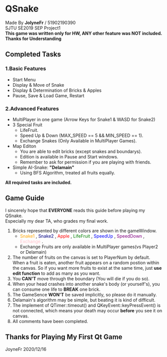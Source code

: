 # QSnake
Made By **JolyneFr** / 51902190390  
SJTU SE2019 SEP Project1  
**This game was written only for HW, ANY other feature was NOT included.**  
**Thanks for Understanding**
## Completed Tasks ##
### 1.Basic Features  
- Start Menu
- Display & Move of Snake
- Display & Determination of Bricks & Apples
- Pause, Save & Load Game, Restart  

### 2.Advanced Features
- MultiPlayer in one game (Arrow Keys for Snake1 & WASD for Snake2)
- 3 Special Fruit
    - LifeFruit.
    - Speed Up & Down (MAX_SPEED == 5 && MIN_SPEED == 1).
    - Exchange Snakes (Only Available in MultiPlayer Games).
- Map Editon
    - You are able to edit bricks (except snakes and boundarys).
    - Edition is available in Pause and Start windows.
    - Remember to ask for permission if you are playing with friends.
- Simple AI-Snake: **"Delamain"**
    - Using BFS Algorithm, treated all fruits equally.  
    
**All required tasks are included.**
    
## Game Guide
I sincerely hope that **EVERYONE** reads this guide before playing my QSnake.  
Especially my dear TA, who grades my final work.  
1. Bricks represented by different colors are shown in the gameWindow.  
    - <font color = #FFA500> Snake1 </font>,
  <font color = #000080> Snake2 </font>,
  <font color = #FF0000> Apple </font>,
  <font color = #008000> LifeFruit </font>,
  <font color = #0000FF> SpeedUp </font> ,
  <font color = #800080> SpeedDown </font>,
  <font color = #FFC)CB> Exchange </font>.  
    - Exchange Fruits are only available in MultiPlayer games(vs Player2 or Delamain)
2. The number of fruits on the canvas is set to PlayerNum by default. When a fruit is eaten, another fruit appears on a random postion within the canvas. So if you want more fruits to exist at the same time, just **use edit function** to add as many as you want.
3. You **CAN'T** move through the boundary (You will die if you do so).
4. When your head crashes into another snake's body (or yourself's), you can consume one life to **BREAK** one brick.  
5. The GameSence **WON'T** be saved implicitly, so please do it manually.
6. Delamain's algorithm may be simple, but beating it is kind of difficult.
7. The implement of QTimer::timeout() and QKeyEvent::keyPressEvent() is not connected, which means your death may occur **before** you see it on canvas.
8. All comments have been completed.

## Thanks for Playing My First Qt Game
JoyneFr 2020/12/16
